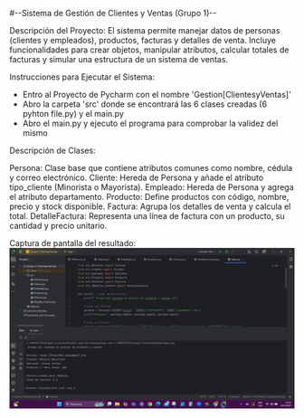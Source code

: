 #--Sistema de Gestión de Clientes y Ventas (Grupo 1)--


Descripción del Proyecto:
El sistema permite manejar datos de personas (clientes y empleados), productos, facturas y detalles de venta. Incluye funcionalidades para crear objetos, manipular atributos, calcular totales de facturas y simular una estructura de un sistema de ventas.

Instrucciones para Ejecutar el Sistema:

- Entro al Proyecto de Pycharm con el nombre 'Gestion[ClientesyVentas]'
- Abro la carpeta 'src' donde se encontrará las 6 clases creadas (6 pyhton file.py) y el main.py
- Abro el main.py y ejecuto el programa para comprobar la validez del mismo

Descripción de Clases:

Persona: Clase base que contiene atributos comunes como nombre, cédula y correo electrónico.
Cliente: Hereda de Persona y añade el atributo tipo_cliente (Minorista o Mayorista).
Empleado: Hereda de Persona y agrega el atributo departamento.
Producto: Define productos con código, nombre, precio y stock disponible.
Factura: Agrupa los detalles de venta y calcula el total.
DetalleFactura: Representa una línea de factura con un producto, su cantidad y precio unitario.

Captura de pantalla del resultado:
![Captura Resultado](https://github.com/AdamarisFarias/G-Clientes-Ventas-/blob/main/captura_resultado.jpg?raw=true)

